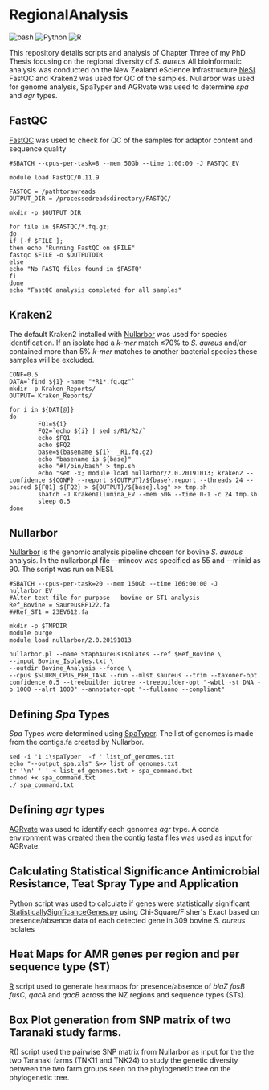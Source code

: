 # RegionalAnalysis
![bash](https://img.shields.io/badge/language-bash-green)
![Python](https://img.shields.io/badge/language-Python-blue)
![R](https://img.shields.io/badge/language-R-red)

This repository details scripts and analysis of Chapter Three of my PhD Thesis focusing on the regional diversity of *S. aureus* 
All bioinformatic analysis was conducted on the New Zealand eScience Infrastructure [NeSI](https://github.com/nesi). FastQC and Kraken2 was used for QC of the samples. Nullarbor was used for genome analysis, SpaTyper and AGRvate was used to determine *spa* and *agr* types. 

## FastQC 
[FastQC](https://www.bioinformatics.babraham.ac.uk/projects/fastqc/) was used to check for QC of the samples for adaptor content and sequence quality
```#!/bin/bash -e
#SBATCH --cpus-per-task=8 --mem 50Gb --time 1:00:00 -J FASTQC_EV

module load FastQC/0.11.9

FASTQC = /pathtorawreads
OUTPUT_DIR = /processedreadsdirectory/FASTQC/

mkdir -p $OUTPUT_DIR

for file in $FASTQC/*.fq.gz;
do
if [-f $FILE ];
then echo "Running FastQC on $FILE"
fastqc $FILE -o $OUTPUTDIR
else
echo "No FASTQ files found in $FASTQ"
fi
done
echo "FastQC analysis completed for all samples"
```

## Kraken2 
The default Kraken2 installed with [Nullarbor](https://github.com/tseemann/nullarbor) was used for species identification. If an isolate had a *k-mer* match ≤70% to *S. aureus* and/or contained more than 5% *k-mer* matches to another bacterial species these samples will be excluded. 

```#!/bin/bash
CONF=0.5
DATA=`find ${1} -name "*R1*.fq.gz"`
mkdir -p Kraken_Reports/
OUTPUT= Kraken_Reports/

for i in ${DAT[@]}
do
        FQ1=${i}
        FQ2=`echo ${i} | sed s/R1/R2/`
        echo $FQ1
        echo $FQ2
        base=$(basename ${i}  _R1.fq.gz)
        echo "basename is ${base}"
        echo "#!/bin/bash" > tmp.sh
        echo "set -x; module load nullarbor/2.0.20191013; kraken2 --confidence ${CONF} --report ${OUTPUT}/${base}.report --threads 24 --paired ${FQ1} ${FQ2} > ${OUTPUT}/${base}.log" >> tmp.sh
        sbatch -J KrakenIllumina_EV --mem 50G --time 0-1 -c 24 tmp.sh
        sleep 0.5
done
```
## Nullarbor
[Nullarbor](https://github.com/tseemann/nullarbor) is the genomic analysis pipeline chosen for bovine *S. aureus* analysis. In the nullarbor.pl file --mincov was specified as 55 and --minid as 90. The script was run on NESI. 

```#!/bin/bash -e
#SBATCH --cpus-per-task=20 --mem 160Gb --time 166:00:00 -J nullarbor_EV
#Alter text file for purpose - bovine or ST1 analysis
Ref_Bovine = SaureusRF122.fa
##Ref_ST1 = 23EV612.fa

mkdir -p $TMPDIR
module purge
module load nullarbor/2.0.20191013

nullarbor.pl --name StaphAureusIsolates --ref $Ref_Bovine \
--input Bovine_Isolates.txt \
--outdir Bovine_Analysis --force \
--cpus $SLURM_CPUS_PER_TASK --run --mlst saureus --trim --taxoner-opt confidence 0.5 --treebuilder iqtree --treebuilder-opt "-wbtl -st DNA -b 1000 --alrt 1000" --annotator-opt "--fullanno --compliant"
```

## Defining *Spa* Types 
*Spa* Types were determined using [SpaTyper](https://github.com/HCGB-IGTP/spaTyper). The list of genomes is made from the contigs.fa created by Nullarbor. 
```ls *.fa > list_of_genomes.txt ##Creating a list of genomes from all fastq files 
sed -i '1 i\spaTyper  -f ' list_of_genomes.txt
echo "--output spa.xls" &>> list_of_genomes.txt
tr '\n' ' ' < list_of_genomes.txt > spa_command.txt
chmod +x spa_command.txt
./ spa_command.txt
```
## Defining *agr* types
[AGRvate](https://github.com/VishnuRaghuram94/AgrVATE) was used to identify each genomes *agr* type. A conda environment was created then the contig fasta files was used as input for AGRvate. 

## Calculating Statistical Significance Antimicrobial Resistance, Teat Spray Type and Application 
Python script was used to calculate if genes were statistically significant [StatisticallySignficanceGenes.py](https://github.com/emv6/RegionalAnalysis/blob/main/StatisticallySignificant.py) using Chi-Square/Fisher's Exact based on presence/absence data of each detected gene in 309 bovine *S. aureus* isolates 

## Heat Maps for AMR genes per region and per sequence type (ST) 
[R](https://github.com/emv6/RegionalAnalysis/blob/main/Gene_Heatmap.Rmd) script used to generate heatmaps for presence/absence of *blaZ* *fosB* *fusC*, *qacA* and *qacB* across the NZ regions and sequence types (STs). 

## Box Plot generation from SNP matrix of two Taranaki study farms. 
R() script used the pairwise SNP matrix from Nullarbor as input for the the two Taranaki farms (TNK11 and TNK24) to study the genetic diversity between the two farm groups seen on the phylogenetic tree on the phylogenetic tree.  





